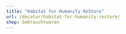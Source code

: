 ```yaml
---
title: "Habitat for Humanity ReStore"
url: /decatur/habitat-for-humanity-restore/
shop: Gebrauchtwaren
---
```

